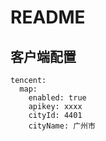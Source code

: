 # README
## 客户端配置
```
tencent:
  map:
    enabled: true
    apikey: xxxx
    cityId: 4401
    cityName: 广州市
```